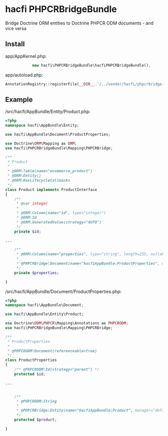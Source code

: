 hacfi PHPCRBridgeBundle
===

Bridge Doctrine ORM entities to Doctrine PHPCR ODM documents - and vice versa


Install
---

app/AppKernel.php:

```php
            new hacfi\PHPCRBridgeBundle\hacfiPHPCRBridgeBundle(),
```

app/autoload.php:

```php
AnnotationRegistry::registerFile(__DIR__.'/../vendor/hacfi/phpcrbridge-bundle/hacfi/PHPCRBridgeBundle/Mapping/Driver/DoctrineAnnotations.php');
```

Example
---

/src/hacfi/AppBundle/Entity/Product.php:

```php
<?php
namespace hacfi\AppBundle\Entity;

use hacfi\AppBundle\Document\ProductProperties;

use Doctrine\ORM\Mapping as ORM;
use hacfi\PHPCRBridgeBundle\Mapping\PHPCRBridge;

/**
 * Product
 *
 * @ORM\Table(name="ecommerce_product")
 * @ORM\Entity()
 * @ORM\HasLifecycleCallbacks
 */
class Product implements ProductInterface
{
    /**
     * @var integer
     *
     * @ORM\Column(name="id", type="integer")
     * @ORM\Id
     * @ORM\GeneratedValue(strategy="AUTO")
     */
    private $id;

...

    /**
     * @ORM\Column(name="properties", type="string", length=255, nullable=false)
     *
     * @PHPCRBridge\Document(name="hacfiAppBundle:ProductProperties", manager="default")
     */
    private $properties;

}

```

/src/hacfi/AppBundle/Document/ProductProperties.php:

```php
<?php
namespace hacfi\AppBundle\Document;

use hacfi\AppBundle\Entity\Product;

use Doctrine\ODM\PHPCR\Mapping\Annotations as PHPCRODM;
use hacfi\PHPCRBridgeBundle\Mapping\PHPCRBridge;

/**
 * ProductProperties
 *
 * @PHPCRODM\Document(referenceable=true)
 */
class ProductProperties
{
    /** @PHPCRODM\Id(strategy="parent") */
    protected $id;

...


    /**
     * @PHPCRODM\String
     *
     * @PHPCRBridge\Entity(name="hacfiAppBundle:Product", manager="default")
     */
    protected $product;

}

```